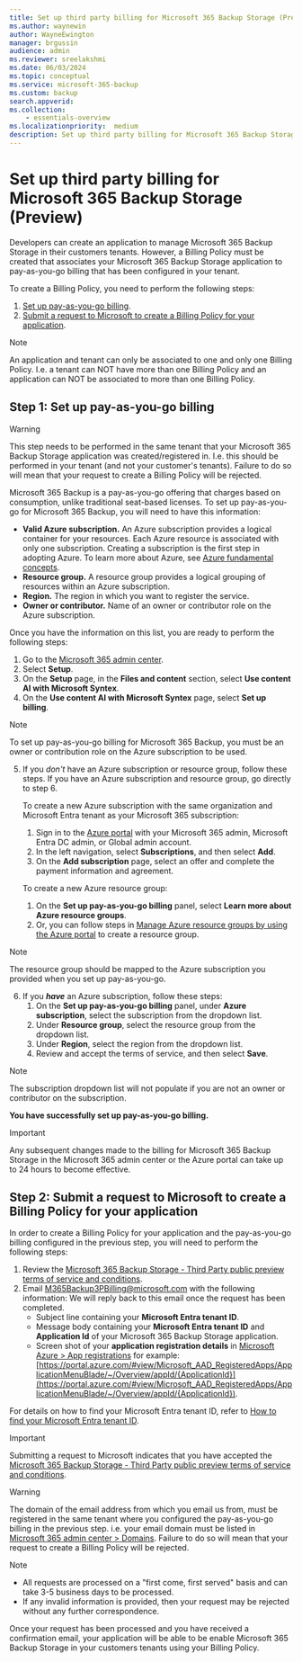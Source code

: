 ```yaml
---
title: Set up third party billing for Microsoft 365 Backup Storage (Preview)
ms.author: waynewin
author: WayneEwington
manager: brgussin
audience: admin
ms.reviewer: sreelakshmi
ms.date: 06/03/2024
ms.topic: conceptual
ms.service: microsoft-365-backup
ms.custom: backup
search.appverid:
ms.collection:
    - essentials-overview
ms.localizationpriority:  medium
description: Set up third party billing for Microsoft 365 Backup Storage.
---
```


# Set up third party billing for Microsoft 365 Backup Storage (Preview)

Developers can create an application to manage Microsoft 365 Backup Storage in their customers tenants. However, a Billing Policy must be created that associates your Microsoft 365 Backup Storage application to pay-as-you-go billing that has been configured in your tenant.

To create a Billing Policy, you need to perform the following steps: 

1. [Set up pay-as-you-go billing](#Step-1-Set-up-pay-as-you-go-billing).
2. [Submit a request to Microsoft to create a Billing Policy for your application](#Step-2-Submit-a-request-to-Microsoft-to-create-a-Billing-Policy-for-your-application).

> [!NOTE]
> An application and tenant can only be associated to one and only one Billing Policy. I.e. a tenant can NOT have more than one Billing Policy and an application can NOT be associated to more than one Billing Policy.

## Step 1: Set up pay-as-you-go billing

> [!WARNING] 
> This step needs to be performed in the same tenant that your Microsoft 365 Backup Storage application was created/registered in. I.e. this should be performed in your tenant (and not your customer's tenants). Failure to do so will mean that your request to create a Billing Policy will be rejected.

Microsoft 365 Backup is a pay-as-you-go offering that charges based on consumption, unlike traditional seat-based licenses. To set up pay-as-you-go for Microsoft 365 Backup, you will need to have this information:
- **Valid Azure subscription.** An Azure subscription provides a logical container for your resources. Each Azure resource is associated with only one subscription. Creating a subscription is the first step in adopting Azure. To learn more about Azure, see [Azure fundamental concepts](https://learn.microsoft.com/azure/cloud-adoption-framework/ready/considerations/fundamental-concepts).
- **Resource group.** A resource group provides a logical grouping of resources within an Azure subscription.
- **Region.** The region in which you want to register the service.
- **Owner or contributor.** Name of an owner or contributor role on the Azure subscription.

Once you have the information on this list, you are ready to perform the following steps:
1. Go to the [Microsoft 365 admin center](https://admin.microsoft.com/Adminportal/Home).
2. Select **Setup**.
3. On the **Setup** page, in the **Files and content** section, select **Use content AI with Microsoft Syntex**.
4. On the **Use content AI with Microsoft Syntex** page, select **Set up billing**.
   
> [!NOTE]
> To set up pay-as-you-go billing for Microsoft 365 Backup, you must be an owner or contribution role on the Azure subscription to be used.

5. If you *don't* have an Azure subscription or resource group, follow these steps. If you have an Azure subscription and resource group, go directly to step 6.

    To create a new Azure subscription with the same organization and Microsoft Entra tenant as your Microsoft 365 subscription:
    1. Sign in to the [Azure portal](https://portal.azure.com/) with your Microsoft 365 admin, Microsoft Entra DC admin, or Global admin account.
    2. In the left navigation, select **Subscriptions**, and then select **Add**.
    3. On the **Add subscription** page, select an offer and complete the payment information and agreement.

    To create a new Azure resource group:
    1. On the **Set up pay-as-you-go billing** panel, select **Learn more about Azure resource groups**.
    2. Or, you can follow steps in [Manage Azure resource groups by using the Azure portal](https://learn.microsoft.com/azure/azure-resource-manager/management/manage-resource-groups-portal) to create a resource group.
    
> [!NOTE]
> The resource group should be mapped to the Azure subscription you provided when you set up pay-as-you-go.

6. If you ***have*** an Azure subscription, follow these steps:
   1. On the **Set up pay-as-you-go billing** panel, under **Azure subscription**, select the subscription from the dropdown list.
   2. Under **Resource group**, select the resource group from the dropdown list.
   3. Under **Region**, select the region from the dropdown list.
   4. Review and accept the terms of service, and then select **Save**.

> [!NOTE]
> The subscription dropdown list will not populate if you are not an owner or contributor on the subscription.

**You have successfully set up pay-as-you-go billing.**

> [!IMPORTANT]
> Any subsequent changes made to the billing for Microsoft 365 Backup Storage in the Microsoft 365 admin center or the Azure portal can take up to 24 hours to become effective.

## Step 2: Submit a request to Microsoft to create a Billing Policy for your application

In order to create a Billing Policy for your application and the pay-as-you-go billing configured in the previous step, you will need to perform the following steps:
1. Review the [Microsoft 365 Backup Storage - Third Party public preview terms of service and conditions](https://aka.ms/M365Backup3PToS).
2. Email M365Backup3PBilling@microsoft.com with the following information: We will reply back to this email once the request has been completed.
    - Subject line containing your **Microsoft Entra tenant ID**.
    - Message body containing your **Microsoft Entra tenant ID** and **Application Id** of your Microsoft 365 Backup Storage application.
    - Screen shot of your **application registration details** in [Microsoft Azure > App registrations](https://portal.azure.com/#view/Microsoft_AAD_IAM/ActiveDirectoryMenuBlade/~/RegisteredApps) for example: [https://portal.azure.com/#view/Microsoft_AAD_RegisteredApps/ApplicationMenuBlade/~/Overview/appId/{ApplicationId}](https://portal.azure.com/#view/Microsoft_AAD_RegisteredApps/ApplicationMenuBlade/~/Overview/appId/{ApplicationId}).

For details on how to find your Microsoft Entra tenant ID, refer to [How to find your Microsoft Entra tenant ID](https://learn.microsoft.com/entra/fundamentals/how-to-find-tenant).

> [!IMPORTANT]
> Submitting a request to Microsoft indicates that you have accepted the [Microsoft 365 Backup Storage - Third Party public preview terms of service and conditions](https://aka.ms/M365Backup3PToS).
   
> [!WARNING] 
> The domain of the email address from which you email us from, must be registered in the same tenant where you configured the pay-as-you-go billing in the previous step. i.e. your email domain must be listed in [Microsoft 365 admin center > Domains](https://admin.microsoft.com/Adminportal/?#/Domains). Failure to do so will mean that your request to create a Billing Policy will be rejected.

> [!NOTE]
> - All requests are processed on a "first come, first served" basis and can take 3-5 business days to be processed.
> - If any invalid information is provided, then your request may be rejected without any further correspondence.

Once your request has been processed and you have received a confirmation email, your application will be able to be enable Microsoft 365 Backup Storage in your customers tenants using your Billing Policy.
